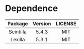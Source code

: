 # Dependence

|  Package  | Version | LICENSE |
| :-------: | :-----: | :-----: |
| Scintilla |  5.4.3  |   MIT   |
|  Lexilla  |  5.3.1  |   MIT   |

